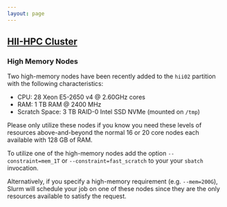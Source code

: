 ```yaml
---
layout: page
---
```


## [HII-HPC Cluster](../hii-hpc.html)

### High Memory Nodes

Two high-memory nodes have been recently added to the `hii02` partition with the following characteristics:

- CPU: 28 Xeon E5-2650 v4 @ 2.60GHz cores
- RAM:  1 TB RAM @ 2400 MHz
- Scratch Space: 3 TB RAID-0 Intel SSD NVMe (mounted on `/tmp`)

Please only utilize these nodes if you know you need these levels of resources above-and-beyond
the normal 16 or 20 core nodes each available with 128 GB of RAM.

To utilize one of the high-memory nodes add
the option  `--constraint=mem_1T` or `--constraint=fast_scratch` to your your `sbatch` invocation.

Alternatively, if you specify a high-memory requirement (e.g. `--mem=200G`), Slurm will schedule
your job on one of these nodes since they are the only resources available to satisfy the request.

